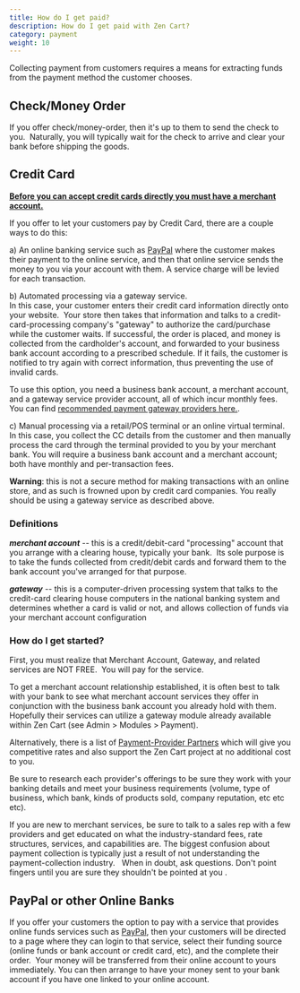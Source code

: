 ```yaml
---
title: How do I get paid? 
description: How do I get paid with Zen Cart? 
category: payment
weight: 10
---
```


Collecting payment from customers requires a means for extracting funds from the payment method the customer chooses.  

## Check/Money Order

If you offer check/money-order, then it's up to them to send the check to you.  Naturally, you will typically wait for the check to arrive and clear your bank before shipping the goods.  

## Credit Card

<u><span style="font-weight: bold;">Before you can accept credit cards directly you must have a merchant account.</span></u>  

If you offer to let your customers pay by Credit Card, there are a couple ways to do this:  

a) An online banking service such as [PayPal](https://www.zen-cart.com/partners/paypal) where the customer makes their payment to the online service, and then that online service sends the money to you via your account with them. A service charge will be levied for each transaction.  

b) Automated processing via a gateway service.  
In this case, your customer enters their credit card information directly onto your website.  Your store then takes that information and talks to a credit-card-processing company's "gateway" to authorize the card/purchase while the customer waits. If successful, the order is placed, and money is collected from the cardholder's account, and forwarded to your business bank account according to a prescribed schedule. If it fails, the customer is notified to try again with correct information, thus preventing the use of invalid cards.  

To use this option, you need a business bank account, a merchant account, and a gateway service provider account, all of which incur monthly fees. You can find [recommended payment gateway providers here.](https://www.zen-cart.com/content.php?14-Payment-Processing). 

c) Manual processing via a retail/POS terminal or an online virtual terminal.  
In this case, you collect the CC details from the customer and then manually process the card through the terminal provided to you by your merchant bank. You will require a business bank account and a merchant account; both have monthly and per-transaction fees.  

**Warning**: this is not a secure method for making transactions with an online store, and as such is frowned upon by credit card companies. You really should be using a gateway service as described above.  

### Definitions

**_merchant account_** -- this is a credit/debit-card "processing" account that you arrange with a clearing house, typically your bank.  Its sole purpose is to take the funds collected from credit/debit cards and forward them to the bank account you've arranged for that purpose.  

**_gateway_** -- this is a computer-driven processing system that talks to the credit-card clearing house computers in the national banking system and determines whether a card is valid or not, and allows collection of funds via your merchant account configuration  

### How do I get started?

First, you must realize that Merchant Account, Gateway, and related services are NOT FREE.  You will pay for the service.  

To get a merchant account relationship established, it is often best to talk with your bank to see what merchant account services they offer in conjunction with the business bank account you already hold with them.  Hopefully their services can utilize a gateway module already available within Zen Cart (see Admin > Modules > Payment).  

Alternatively, there is a list of [Payment-Provider Partners](https://www.zen-cart.com/content.php?14-Payment-Processing) which will give you competitive rates and also support the Zen Cart project at no additional cost to you.  

Be sure to research each provider's offerings to be sure they work with your banking details and meet your business requirements (volume, type of business, which bank, kinds of products sold, company reputation, etc etc etc).   

If you are new to merchant services, be sure to talk to a sales rep with a few providers and get educated on what the industry-standard fees, rate structures, services, and capabilities are. The biggest confusion about payment collection is typically just a result of not understanding the payment-collection industry.   When in doubt, ask questions. Don't point fingers until you are sure they shouldn't be pointed at you <smile>.  

## PayPal or other Online Banks

If you offer your customers the option to pay with a service that provides online funds services such as [PayPal](https://www.zen-cart.com/partners/paypal), then your customers will be directed to a page where they can login to that service, select their funding source (online funds or bank account or credit card, etc), and the complete their order.  Your money will be transferred from their online account to yours immediately. You can then arrange to have your money sent to your bank account if you have one linked to your online account.
